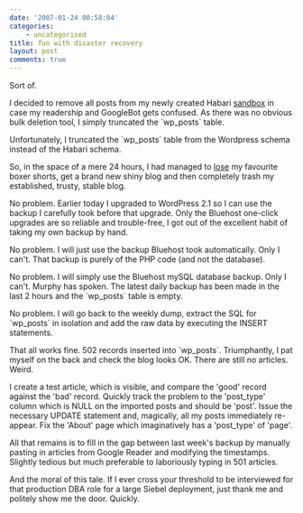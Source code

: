 ```yaml
---
date: '2007-01-24 00:58:04'
categories:
    - uncategorised
title: fun with disaster recovery
layout: post
comments: true
---
```

Sort of.

I decided to remove all posts from my newly created Habari
[sandbox](http://www.nbrightside.com/habari/) in case my readership and
GoogleBot gets confused. As there was no obvious bulk deletion tool, I
simply truncated the \`wp\_posts\` table.

Unfortunately, I truncated the \`wp\_posts\` table from the Wordpress
schema instead of the Habari schema.

So, in the space of a mere 24 hours, I had managed to
[lose](http://www.nbrightside.com/blog/2007/01/24/lost-in-transit/) my
favourite boxer shorts, get a brand new shiny blog and then completely
trash my established, trusty, stable blog.

No problem. Earlier today I upgraded to WordPress 2.1 so I can use the
backup I carefully took before that upgrade. Only the Bluehost one-click
upgrades are so reliable and trouble-free, I got out of the excellent
habit of taking my own backup by hand.

No problem. I will just use the backup Bluehost took automatically. Only
I can't. That backup is purely of the PHP code (and not the database).

No problem. I will simply use the Bluehost mySQL database backup. Only I
can't. Murphy has spoken. The latest daily backup has been made in the
last 2 hours and the \`wp\_posts\` table is empty.

No problem. I will go back to the weekly dump, extract the SQL for
\`wp\_posts\` in isolation and add the raw data by executing the INSERT
statements.

That all works fine. 502 records inserted into \`wp\_posts\`.
Triumphantly, I pat myself on the back and check the blog looks OK.
There are still no articles. Weird.

I create a test article, which is visible, and compare the 'good' record
against the 'bad' record. Quickly track the problem to the 'post\_type'
column which is NULL on the imported posts and should be 'post'. Issue
the necessary UPDATE statement and, magically, all my posts immediately
re-appear. Fix the 'About' page which imaginatively has a 'post\_type'
of 'page'.

All that remains is to fill in the gap between last week's backup by
manually pasting in articles from Google Reader and modifying the
timestamps. Slightly tedious but much preferable to laboriously typing
in 501 articles.

And the moral of this tale. If I ever cross your threshold to be
interviewed for that production DBA role for a large Siebel deployment,
just thank me and politely show me the door. Quickly.
